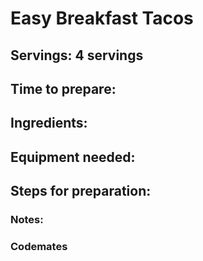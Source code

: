 # Easy Breakfast Tacos

## Servings: 4 servings

## Time to prepare: 

## Ingredients:


## Equipment needed:


## Steps for preparation:



### Notes:



### Codemates #
